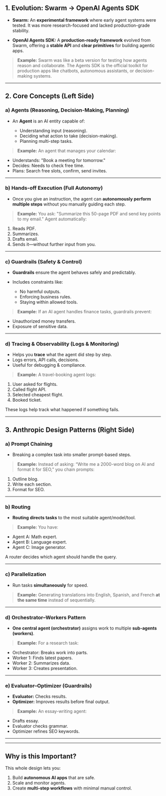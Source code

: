 
## **1. Evolution: Swarm → OpenAI Agents SDK**

* **Swarm:**
  An **experimental framework** where early agent systems were tested. It was more research-focused and lacked production-grade stability.

* **OpenAI Agents SDK:**
  A **production-ready framework** evolved from Swarm, offering a **stable API** and **clear primitives** for building agentic apps.

> **Example:** Swarm was like a beta version for testing how agents reason and collaborate. The Agents SDK is the official toolkit for production apps like chatbots, autonomous assistants, or decision-making systems.

---

## **2. Core Concepts (Left Side)**

### **a) Agents (Reasoning, Decision-Making, Planning)**

* An **Agent** is an AI entity capable of:

  * Understanding input (reasoning).
  * Deciding what action to take (decision-making).
  * Planning multi-step tasks.

> **Example:**
> An agent that manages your calendar:

* Understands: "Book a meeting for tomorrow."
* Decides: Needs to check free time.
* Plans: Search free slots, confirm, send invites.

---

### **b) Hands-off Execution (Full Autonomy)**

* Once you give an instruction, the agent can **autonomously perform multiple steps** without you manually guiding each step.

> **Example:**
> You ask: "Summarize this 50-page PDF and send key points to my email."
> Agent automatically:

1. Reads PDF.
2. Summarizes.
3. Drafts email.
4. Sends it—without further input from you.

---

### **c) Guardrails (Safety & Control)**

* **Guardrails** ensure the agent behaves safely and predictably.
* Includes constraints like:

  * No harmful outputs.
  * Enforcing business rules.
  * Staying within allowed tools.

> **Example:**
> If an AI agent handles finance tasks, guardrails prevent:

* Unauthorized money transfers.
* Exposure of sensitive data.

---

### **d) Tracing & Observability (Logs & Monitoring)**

* Helps you **trace** what the agent did step by step.
* Logs errors, API calls, decisions.
* Useful for debugging & compliance.

> **Example:**
> A travel-booking agent logs:

1. User asked for flights.
2. Called flight API.
3. Selected cheapest flight.
4. Booked ticket.

These logs help track what happened if something fails.

---

## **3. Anthropic Design Patterns (Right Side)**

### **a) Prompt Chaining**

* Breaking a complex task into smaller prompt-based steps.

> **Example:**
> Instead of asking:
> “Write me a 2000-word blog on AI and format it for SEO,”
> you chain prompts:

1. Outline blog.
2. Write each section.
3. Format for SEO.

---

### **b) Routing**

* **Routing directs tasks** to the most suitable agent/model/tool.

> **Example:**
> You have:

* Agent A: Math expert.
* Agent B: Language expert.
* Agent C: Image generator.

A router decides which agent should handle the query.

---

### **c) Parallelization**

* Run tasks **simultaneously** for speed.

> **Example:**
> Generating translations into English, Spanish, and French **at the same time** instead of sequentially.

---

### **d) Orchestrator–Workers Pattern**

* **One central agent (orchestrator)** assigns work to multiple **sub-agents (workers)**.

> **Example:**
> For a research task:

* Orchestrator: Breaks work into parts.
* Worker 1: Finds latest papers.
* Worker 2: Summarizes data.
* Worker 3: Creates presentation.

---

### **e) Evaluator–Optimizer (Guardrails)**

* **Evaluator:** Checks results.
* **Optimizer:** Improves results before final output.

> **Example:**
> An essay-writing agent:

* Drafts essay.
* Evaluator checks grammar.
* Optimizer refines SEO keywords.

---

---

## **Why is this Important?**

This whole design lets you:

1. Build **autonomous AI apps** that are safe.
2. Scale and monitor agents.
3. Create **multi-step workflows** with minimal manual control.

